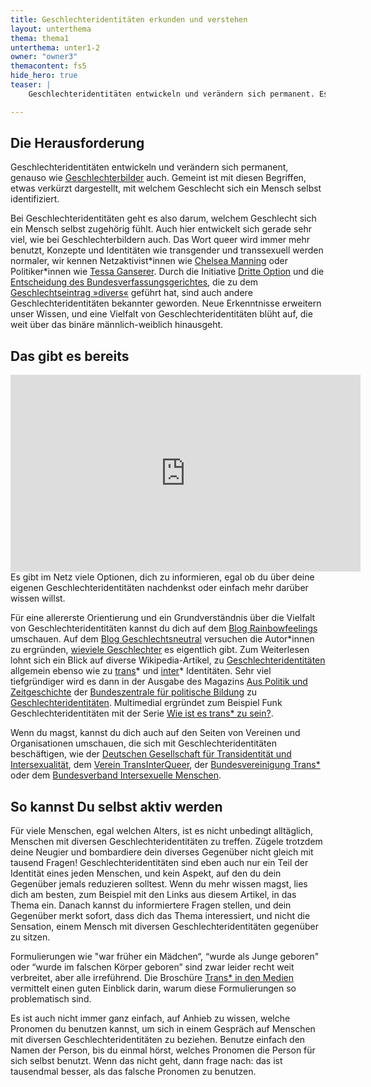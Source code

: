 ```yaml
---
title: Geschlechteridentitäten erkunden und verstehen
layout: unterthema
thema: thema1
unterthema: unter1-2
owner: "owner3"
themacontent: fs5
hide_hero: true
teaser: |
    Geschlechteridentitäten entwickeln und verändern sich permanent. Es ist wichtig sie zu hinterfragen und an ihnen zu arbeiten.

---
```


## Die Herausforderung
Geschlechteridentitäten entwickeln und verändern sich permanent, genauso wie [Geschlechterbilder](/materialsammlung/themen/Zukunft-Gesellschaft/Geschlechterbilder) auch. Gemeint ist mit diesen Begriffen, etwas verkürzt dargestellt, mit welchem Geschlecht sich ein Mensch selbst identifiziert.

Bei Geschlechteridentitäten geht es also darum, welchem Geschlecht sich ein Mensch selbst zugehörig fühlt. Auch hier entwickelt sich gerade sehr viel, wie bei Geschlechterbildern auch. Das Wort queer wird immer mehr benutzt, Konzepte und Identitäten wie transgender und transsexuell werden normaler, wir kennen Netzaktivist\*innen wie [Chelsea Manning](https://de.wikipedia.org/wiki/Chelsea_Manning) oder Politiker\*innen wie [Tessa Ganserer](https://de.wikipedia.org/wiki/Tessa_Ganserer). Durch die Initiative [Dritte Option](http://dritte-option.de/) und die [Entscheidung des Bundesverfassungsgerichtes](https://www.bundesverfassungsgericht.de/e/rs20171010_1bvr201916.html), die zu dem [Geschlechtseintrag »divers«](https://www.queer.de/detail.php?article_id=31739) geführt hat, sind auch andere Geschlechteridentitäten bekannter geworden. Neue Erkenntnisse erweitern unser Wissen, und eine Vielfalt von Geschlechteridentitäten blüht auf, die weit über das binäre männlich-weiblich hinausgeht.

## Das gibt es bereits
<div class="videoiframe"><iframe width="560" height="315" src="https://www.youtube-nocookie.com/embed/WzXowCHGO6c" frameborder="0" allow="accelerometer; autoplay; encrypted-media; gyroscope; picture-in-picture" allowfullscreen></iframe></div>
Es gibt im Netz viele Optionen, dich zu informieren, egal ob du über deine eigenen Geschlechteridentitäten nachdenkst oder einfach mehr darüber wissen willst.

Für eine allererste Orientierung und ein Grundverständnis über die Vielfalt von Geschlechteridentitäten kannst du dich auf dem [Blog Rainbowfeelings](https://rainbowfeelings.de/geschlechtsidentitaet/) umschauen. Auf dem [Blog Geschlechtsneutral](https://geschlechtsneutral.wordpress.com/) versuchen die Autor*innen zu ergründen, [wieviele Geschlechter](https://geschlechtsneutral.wordpress.com/2018/06/10/frage-wie-viele-geschlechter-gibt-es/) es eigentlich gibt. Zum Weiterlesen lohnt sich ein Blick auf diverse Wikipedia-Artikel, zu [Geschlechteridentitäten](https://de.wikipedia.org/wiki/Geschlechtsidentit%C3%A4t) allgemein ebenso wie zu [trans](https://de.wikipedia.org/wiki/Transidentit%C3%A4t)\* und [inter](https://de.wikipedia.org/wiki/Intersexualit%C3%A4t)\* Identitäten. Sehr viel tiefgründiger wird es dann in der Ausgabe des Magazins [Aus Politik und Zeitgeschichte](http://www.bpb.de/apuz/) der [Bundeszentrale für politische Bildung](http://www.bpb.de/) zu [Geschlechteridentitäten](http://www.bpb.de/apuz/135427/geschlechtsidentitaet). Multimedial ergründet zum Beispiel Funk Geschlechteridentitäten mit der Serie [Wie ist es trans* zu sein?](https://www.youtube.com/watch?v=WzXowCHGO6c&list=PL2lvsm4ys5nFkg-XC-emS_ZktmppbP7W7).

Wenn du magst, kannst du dich auch auf den Seiten von Vereinen und Organisationen umschauen, die sich mit Geschlechteridentitäten beschäftigen, wie der [Deutschen Gesellschaft für Transidentität und Intersexualität](https://www.dgti.org/), dem [Verein TransInterQueer](http://www.transinterqueer.org/), der [Bundesvereinigung Trans*](https://www.bv-trans.de/) oder dem [Bundesverband Intersexuelle Menschen](http://www.im-ev.de/).

## So kannst Du selbst aktiv werden
Für viele Menschen, egal welchen Alters, ist es nicht unbedingt alltäglich, Menschen mit diversen Geschlechteridentitäten zu treffen. Zügele trotzdem deine Neugier und bombardiere dein diverses Gegenüber nicht gleich mit tausend Fragen! Geschlechteridentitäten sind eben auch nur ein Teil der Identität eines jeden Menschen, und kein Aspekt, auf den du dein Gegenüber jemals reduzieren solltest. Wenn du mehr wissen magst, lies dich am besten, zum Beispiel mit den Links aus diesem Artikel, in das Thema ein. Danach kannst du informiertere Fragen stellen, und dein Gegenüber merkt sofort, dass dich das Thema interessiert, und nicht die Sensation, einem Mensch mit diversen Geschlechteridentitäten gegenüber zu sitzen.

Formulierungen wie "war früher ein Mädchen“, “wurde als Junge geboren" oder “wurde im falschen Körper geboren” sind zwar leider recht weit verbreitet, aber alle irreführend. Die Broschüre [Trans* in den Medien](http://www.transinterqueer.org/download/Publikationen/TrIQ_Journalist_innen-2.%20Aufl.-web%282%29.pdf) vermittelt einen guten Einblick darin, warum diese Formulierungen so problematisch sind.

Es ist auch nicht immer ganz einfach, auf Anhieb zu wissen, welche Pronomen du benutzen kannst, um sich in einem Gespräch auf Menschen mit diversen Geschlechteridentitäten zu beziehen. Benutze einfach den Namen der Person, bis du einmal hörst, welches Pronomen die Person für sich selbst benutzt. Wenn das nicht geht, dann frage nach: das ist tausendmal besser, als das falsche Pronomen zu benutzen.
